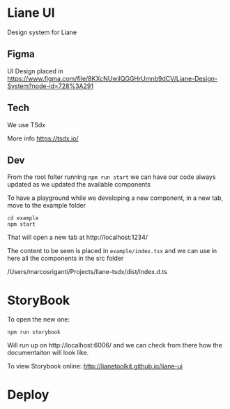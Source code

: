 # Liane UI

Design system for Liane

## Figma

UI Design placed in https://www.figma.com/file/8KXcNUwilQGGHrUmnb9dCV/Liane-Design-System?node-id=728%3A291

## Tech

We use TSdx

More info https://tsdx.io/

## Dev

From the root folter running `npm run start` we can have our code always updated as we updated the available components

To have a playground while we developing a new component, in a new tab, move to the example folder

```
cd example
npm start
```

That will open a new tab at http://localhost:1234/

The content to be seen is placed in `example/index.tsx` and we can use in here all the components in the src folder

/Users/marcosriganti/Projects/liane-tsdx/dist/index.d.ts

# StoryBook

To open the new one:

`npm run storybook`

Will run up on http://localhost:6006/ and we can check from there how the documentaiton will look like.

To view Storybook online: http://lianetoolkit.github.io/liane-ui

# Deploy
